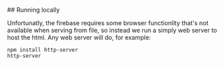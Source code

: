 

## Running locally

Unfortunatly, the firebase requires some browser functionlity that's not available when serving from file, so instead we run a simply web server to host the html. Any web server will do, for example:

```
npm install http-server
http-server
```